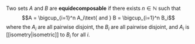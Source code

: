 Two sets $A$ and $B$ are **equidecomposable** if there exists $n \in \mathbb N$ such that $$A = \bigcup_{i=1}^n A_i\text{ and } B = \bigcup_{i=1}^n B_i$$ where the $A_i$ are all pairwise disjoint, the $B_i$ are all pairwise disjoint, and $A_i$ is [[isometry|isometric]] to $B_i$ for all $i$.